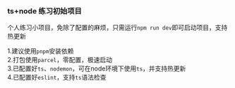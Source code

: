 ### ts+node 练习初始项目

个人练习小项目，免除了配置的麻烦，只需运行`npm run dev`即可启动项目，支持热更新

1.建议使用`pnpm`安装依赖  
2.打包使用`parcel`，零配置，极速启动  
3.已配置好`ts`、`nodemon`，可在node环境下使用`ts`，并支持热更新  
4.已配置好`eslint`，支持`ts`语法检查

